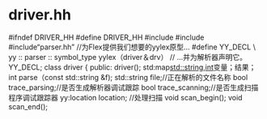 # driver.hh
#ifndef DRIVER_HH 
#define DRIVER_HH 
#include <string> 
#include <map> 
#include“parser.hh”
  //为Flex提供我们想要的yylex原型... 
#define YY_DECL \ 
  yy :: parser :: symbol_type yylex（driver＆drv）
// ...并为解析器声明它。
YY_DECL;
class driver
  {
  public:
  driver();
  std:map<std::string,int>变量；结果；
  int parse（const std::string &f);
  std::string file;//正在解析的文件名称
  bool trace_parsing;//是否生成解析器调试跟踪
  bool trace_scanning;//是否生成扫描程序调试跟踪器
  yy:location location;
  //处理扫描
  void scan_begin();
  void scan_end();
  
  
  
  
